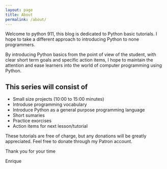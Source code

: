 ```yaml
---
layout: page
title: About
permalink: /about/
---
```


Welcome to python 911, this blog is dedicated to Python basic tutorials. I hope to take a different approach to introducing Python to none programmers.

By introducing Python basics from the point of view of the student, with clear short term goals and specific action items, I hope to maintain the attention and ease learners into the world of computer programming using Python.

## This series will consist of

* Small size projects (10:00 to 15:00 minutes)
* Introduse programming vocabulary
* Introduce Python as a general purpose programming language
* Short sumaries
* Practice exorcises
* Action items for next lesson/tutorial

These tutorials are free of charge, but any donations will be greatly appreciated. Feel free to donate through my Patron account.

Thank you for your time

Enrique
